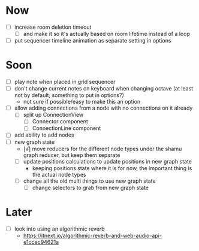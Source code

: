 # Now
- [ ] increase room deletion timeout
	- [ ] and make it so it's actually based on room lifetime instead of a loop
- [ ] put sequencer timeline animation as separate setting in options

# Soon
- [ ] play note when placed in grid sequencer
- [ ] don't change current notes on keyboard when changing octave (at least not by default; something to put in options?)
	- not sure if possible/easy to make this an option
- [ ] allow adding connections from a node with no connections on it already
	- [ ] split up ConnectionView
		- [ ] Connector component
		- [ ] ConnectionLine component
- [ ] add ability to add nodes
- [ ] new graph state
	- [√] move reducers for the different node types under the shamu graph reducer, but keep them separate
	- [ ] update positions calculations to update positions in new graph state
		- keeping positions state where it is for now, the important thing is the actual node types
	- [ ] change all the old multi things to use new graph state
		- [ ] change selectors to grab from new graph state

# Later
- [ ] look into using an algorithmic reverb
	- https://itnext.io/algorithmic-reverb-and-web-audio-api-e1ccec94621a
